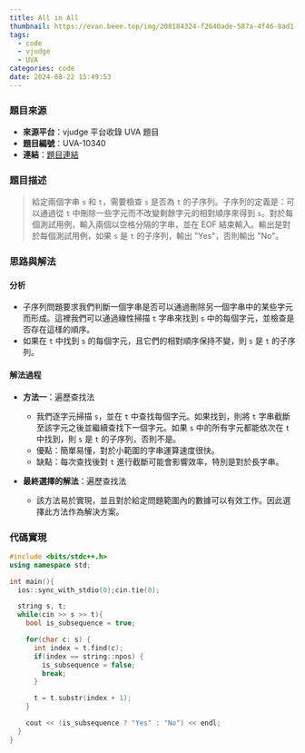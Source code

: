 ```yaml
---
title: All in All
thumbnail: https://evan.beee.top/img/208184324-f2640ade-587a-4f46-8ad1-7b4c1b31394f.png
tags:
  - code
  - vjudge
  - UVA
categories: code
date: 2024-08-22 15:49:53
---
```

### 題目來源
- **來源平台**：vjudge 平台收錄 UVA 題目
- **題目編號**：UVA-10340
- **連結**：[題目連結](https://vjudge.net/problem/UVA-10340)

### 題目描述
> 給定兩個字串 `s` 和 `t`，需要檢查 `s` 是否為 `t` 的子序列。子序列的定義是：可以通過從 `t` 中刪除一些字元而不改變剩餘字元的相對順序來得到 `s`。對於每個測試用例，輸入兩個以空格分隔的字串，並在 EOF 結束輸入。輸出是對於每個測試用例，如果 `s` 是 `t` 的子序列，輸出 "Yes"，否則輸出 "No"。

### 思路與解法
#### 分析
- 子序列問題要求我們判斷一個字串是否可以通過刪除另一個字串中的某些字元而形成。這裡我們可以通過線性掃描 `t` 字串來找到 `s` 中的每個字元，並檢查是否存在這樣的順序。
- 如果在 `t` 中找到 `s` 的每個字元，且它們的相對順序保持不變，則 `s` 是 `t` 的子序列。

#### 解法過程
- **方法一**：遍歷查找法
  - 我們逐字元掃描 `s`，並在 `t` 中查找每個字元。如果找到，則將 `t` 字串截斷至該字元之後並繼續查找下一個字元。如果 `s` 中的所有字元都能依次在 `t` 中找到，則 `s` 是 `t` 的子序列，否則不是。
  - 優點：簡單易懂，對於小範圍的字串運算速度很快。
  - 缺點：每次查找後對 `t` 進行截斷可能會影響效率，特別是對於長字串。

- **最終選擇的解法**：遍歷查找法
  - 該方法易於實現，並且對於給定問題範圍內的數據可以有效工作。因此選擇此方法作為解決方案。

### 代碼實現

```cpp
#include <bits/stdc++.h>
using namespace std;

int main(){
  ios::sync_with_stdio(0);cin.tie(0);

  string s, t;
  while(cin >> s >> t){
    bool is_subsequence = true;

    for(char c: s) {
      int index = t.find(c);
      if(index == string::npos) {
        is_subsequence = false;
        break;
      }

      t = t.substr(index + 1);
    }

    cout << (is_subsequence ? "Yes" : "No") << endl;
  }
}
```
